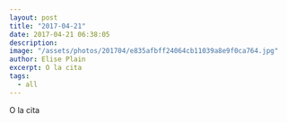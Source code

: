 ```yaml
---
layout: post
title: "2017-04-21"
date: 2017-04-21 06:38:05
description: 
image: "/assets/photos/201704/e835afbff24064cb11039a8e9f0ca764.jpg"
author: Elise Plain
excerpt: O la cita
tags: 
  - all
---
```


O la cita
<p></p>
